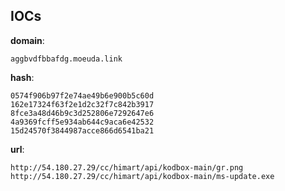 
## IOCs

__domain__:

```text
aggbvdfbbafdg.moeuda.link
```
__hash__:

```text
0574f906b97f2e74ae49b6e900b5c60d
162e17324f63f2e1d2c32f7c842b3917
8fce3a48d46b9c3d252806e7292647e6
4a9369fcff5e934ab644c9aca6e42532
15d24570f3844987acce866d6541ba21
```
__url__:

```text
http://54.180.27.29/cc/himart/api/kodbox-main/gr.png
http://54.180.27.29/cc/himart/api/kodbox-main/ms-update.exe
```